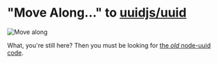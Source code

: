 # "Move Along..." to [uuidjs/uuid](https://github.com/uuidjs/uuid)

![Move along](https://i.giphy.com/media/10RgsuetO4uDkY/giphy.gif)

What, you're still here?  Then you must be looking for [the *old* node-uuid code](https://github.com/broofa/node-uuid/tree/node-uuid).
